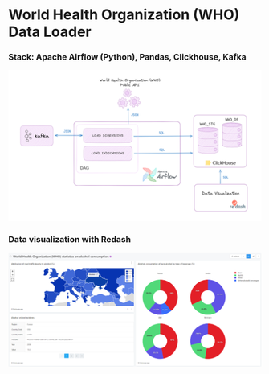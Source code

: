 # World Health Organization (WHO) Data Loader

### Stack: Apache Airflow (Python), Pandas, Clickhouse, Kafka

![File!](./diagrams/flow_diag.png)

### Data visualization with Redash
![File!](./diagrams/Redash.PNG)
